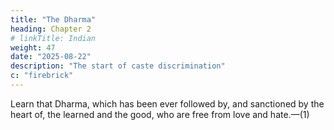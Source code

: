 ```yaml
---
title: "The Dharma"
heading: Chapter 2
# linkTitle: Indian
weight: 47
date: "2025-08-22"
description: "The start of caste discrimination"
c: "firebrick"
---
```



Learn that Dharma, which has been ever followed by, and sanctioned by the heart of, the learned and the good, who are free from love and hate.—(1)